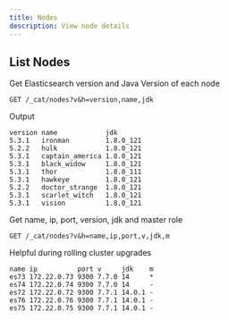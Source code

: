 ```yaml
---
title: Nodes
description: View node details
---
```


## List Nodes

Get Elasticsearch version and Java Version of each node

```
GET /_cat/nodes?v&h=version,name,jdk
```

Output

```text
version name            jdk
5.3.1   ironman         1.8.0_121
5.2.2   hulk            1.8.0_121
5.3.1   captain_america 1.8.0_121
5.3.1   black_widow     1.8.0_121
5.3.1   thor            1.8.0_111
5.3.1   hawkeye         1.8.0_121
5.2.2   doctor_strange  1.8.0_121
5.3.1   scarlet_witch   1.8.0_121
5.3.1   vision          1.8.0_121
```

Get name, ip, port, version, jdk and master role
```
GET /_cat/nodes?v&h=name,ip,port,v,jdk,m
```

Helpful during rolling cluster upgrades
```text
name ip          port v     jdk    m
es73 172.22.0.73 9300 7.7.0 14     *
es74 172.22.0.74 9300 7.7.0 14     -
es72 172.22.0.72 9300 7.7.1 14.0.1 -
es76 172.22.0.76 9300 7.7.1 14.0.1 -
es75 172.22.0.75 9300 7.7.1 14.0.1 -
```
